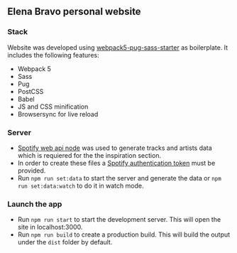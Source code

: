 ## Elena Bravo personal website

### Stack
Website was developed using [webpack5-pug-sass-starter](https://github.com/elenabravo/webpack5-pug-sass-starter) as boilerplate.
It includes the following features:

- Webpack 5
- Sass
- Pug
- PostCSS
- Babel
- JS and CSS minification
- Browsersync for live reload


### Server

- [Spotify web api node](https://github.com/thelinmichael/spotify-web-api-node) was used to generate tracks and artists data which is requiered for the the inspiration section.
- In order to create these files a [Spotify authentication token](https://developer.spotify.com/documentation/general/guides/authorization/) must be provided.
- Run `npm run set:data` to start the server and generate the data or `npm run set:data:watch` to do it in watch mode.


### Launch the app

- Run `npm run start` to start the development server. This will open the site in localhost:3000.
- Run `npm run build` to create a production build. This will build the output under the `dist` folder by default.
